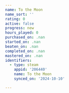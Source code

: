 ```yaml
---
name: To the Moon
name_sort: ''
rating: 0
active: false
progress: new
hours_played: 0
purchased_on: .nan
started_on: .nan
beaten_on: .nan
completed_on: .nan
mastered_on: .nan
identifiers:
  - type: steam
    appid: '206440'
    name: To the Moon
    synced_on: '2024-10-10'

---
```

